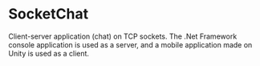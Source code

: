 # SocketChat
Client-server application (chat) on TCP sockets. The .Net Framework console application is used as a server, and a mobile application made on Unity is used as a client.

